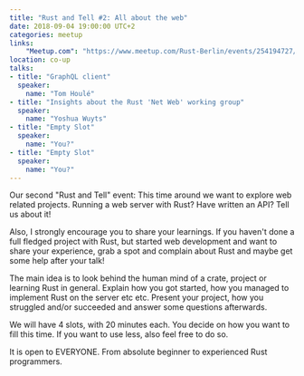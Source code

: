 ```yaml
---
title: "Rust and Tell #2: All about the web"
date: 2018-09-04 19:00:00 UTC+2
categories: meetup 
links:
    "Meetup.com": "https://www.meetup.com/Rust-Berlin/events/254194727/"
location: co-up
talks:
- title: "GraphQL client"
  speaker:
    name: "Tom Houlé"
- title: "Insights about the Rust 'Net Web' working group"
  speaker:
    name: "Yoshua Wuyts"
- title: "Empty Slot"
  speaker:
    name: "You?"
- title: "Empty Slot"
  speaker:
    name: "You?"
---
```


Our second "Rust and Tell" event: This time around we want to explore web related projects. Running a web server with Rust? Have written an API? Tell us about it!

Also, I strongly encourage you to share your learnings. If you haven't done a full fledged project with Rust, but started web development and want to share your experience, grab a spot and complain about Rust and maybe get some help after your talk!

The main idea is to look behind the human mind of a crate, project or learning Rust in general. Explain how you got started, how you managed to implement Rust on the server etc etc. Present your project, how you struggled and/or succeeded and answer some questions afterwards.

We will have 4 slots, with 20 minutes each. You decide on how you want to fill this time. If you want to use less, also feel free to do so.

It is open to EVERYONE. From absolute beginner to experienced Rust programmers.
